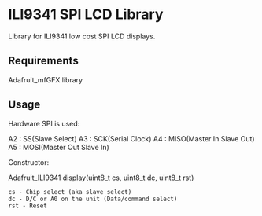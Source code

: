 ILI9341 SPI LCD Library
====================== 

Library for ILI9341 low cost SPI LCD displays.

Requirements
------------
Adafruit_mfGFX library


Usage
-----

Hardware SPI is used:

 A2 : SS(Slave Select)
 A3 : SCK(Serial Clock)
 A4 : MISO(Master In Slave Out)
 A5 : MOSI(Master Out Slave In)

Constructor:

  Adafruit_ILI9341 display(uint8_t cs, uint8_t dc, uint8_t rst)
  
	cs - Chip select (aka slave select)
	dc - D/C or A0 on the unit (Data/command select)
	rst - Reset
